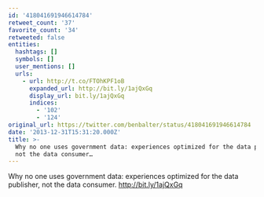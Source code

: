 ```yaml
---
id: '418041691946614784'
retweet_count: '37'
favorite_count: '34'
retweeted: false
entities:
  hashtags: []
  symbols: []
  user_mentions: []
  urls:
    - url: http://t.co/FTOhKPF1oB
      expanded_url: http://bit.ly/1ajQxGq
      display_url: bit.ly/1ajQxGq
      indices:
        - '102'
        - '124'
original_url: https://twitter.com/benbalter/status/418041691946614784
date: '2013-12-31T15:31:20.000Z'
title: >-
  Why no one uses government data: experiences optimized for the data publisher,
  not the data consumer…
---
```


Why no one uses government data: experiences optimized for the data publisher, not the data consumer. http://bit.ly/1ajQxGq